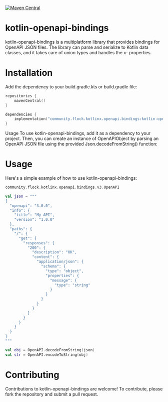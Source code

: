 [![Maven Central](https://maven-badges.herokuapp.com/maven-central/community.flock.kotlinx.openapi.bindings/kotlin-openapi-binding/badge.svg)](https://maven-badges.herokuapp.com/maven-central/community.flock.kotlinx.openapi.bindings/kotlin-openapi-binding)

# kotlin-openapi-bindings

kotlin-openapi-bindings is a multiplatform library that provides bindings for OpenAPI JSON files. The library can parse and serialize to Kotlin data classes, and it takes care of union types and handles the x- properties.

# Installation
Add the dependency to your build.gradle.kts or build.gradle file:

```kotlin
repositories {
    mavenCentral()
}

dependencies {
    implementation("community.flock.kotlinx.openapi.bindings:kotlin-openapi-bindings:VERSION")
}
```

Usage
To use kotlin-openapi-bindings, add it as a dependency to your project. Then, you can create an instance of OpenAPIObject by parsing an OpenAPI JSON file using the provided Json.decodeFromString() function:


# Usage
Here's a simple example of how to use kotlin-openapi-bindings:
```kotlin
community.flock.kotlinx.openapi.bindings.v3.OpenAPI

val json = """
{
  "openapi": "3.0.0",
  "info": {
    "title": "My API",
    "version": "1.0.0"
  },
  "paths": {
    "/": {
      "get": {
        "responses": {
          "200": {
            "description": "OK",
            "content": {
              "application/json": {
                "schema": {
                  "type": "object",
                  "properties": {
                    "message": {
                      "type": "string"
                    }
                  }
                }
              }
            }
          }
        }
      }
    }
  }
}
"""

val obj = OpenAPI.decodeFromString(json)
val str = OpenAPI.encodeToString(obj)
```

# Contributing
Contributions to kotlin-openapi-bindings are welcome! To contribute, please fork the repository and submit a pull request.